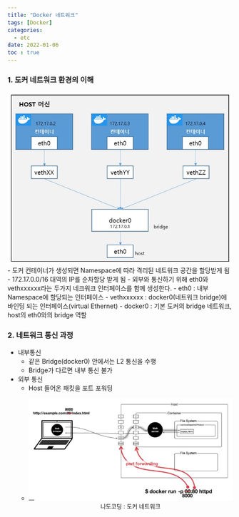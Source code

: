 ```yaml
---
title: "Docker 네트워크"
tags: [Docker]
categories:
  - etc
date: 2022-01-06
toc : true
---
```


### 1. 도커 네트워크 환경의 이해
<img src="/img/etc/etc7/0.jpg">
- 도커 컨테이너가 생성되면 Namespace에 따라 격리된 네트워크 공간을 할당받게 됨
- 172.17.0.0/16 대역의 IP를 순차할당 받게 됨
- 외부와 통신하기 위해 eth0와 vethxxxxxx라는 두가지 네크워크 인터페이스를 함께 생성한다.
    - eth0 : 내부 Namespace에 할당되는 인터페이스
    - vethxxxxxx : docker0(네트워크 bridge)에 바인딩 되는 인터페이스(virtual Ethernet)
- docker0 : 기본 도커의 bridge 네트워크, host의 eth0와의 bridge 역할

### 2. 네트워크 통신 과정
- 내부통신
    - 같은 Bridge(docker0) 안에서는 L2 통신을 수행
    - Bridge가 다르면 내부 통신 불가
- 외부 통신
    - Host 들어온 패킷을 포트 포워딩
    - <p align="center" style="font-size:small"><img src="/img/etc/etc7/1.jpg">나도코딩 : 도커 네트워크
</p>
